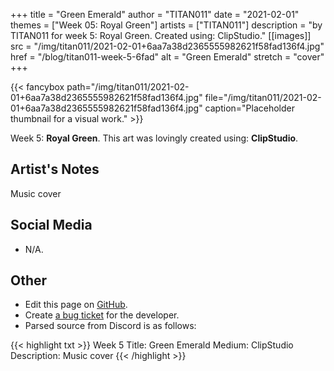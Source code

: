 +++
title =       "Green Emerald"
author =      "TITAN011"
date =        "2021-02-01"
themes =      ["Week 05: Royal Green"]
artists =     ["TITAN011"]
description = "by TITAN011 for week 5: Royal Green. Created using: ClipStudio."
[[images]]
              src = "/img/titan011/2021-02-01+6aa7a38d2365555982621f58fad136f4.jpg"
              href = "/blog/titan011-week-5-6fad"
              alt = "Green Emerald"
              stretch = "cover"
+++


{{< fancybox path="/img/titan011/2021-02-01+6aa7a38d2365555982621f58fad136f4.jpg" file="/img/titan011/2021-02-01+6aa7a38d2365555982621f58fad136f4.jpg" caption="Placeholder thumbnail for a visual work." >}}


Week 5: **Royal Green**. This art was lovingly created using: **ClipStudio**.

## Artist's Notes

Music cover

## Social Media

- N/A.

## Other

- Edit this page on [GitHub](https://github.com/teaminkling/web-refresh/edit/main/content/blog/titan011-week-5-6fad.md).
- Create [a bug ticket](https://github.com/teaminkling/web-refresh/issues/new?assignees=&labels=bug&template=problem-report.md&title=) for the developer.
- Parsed source from Discord is as follows:

{{< highlight txt >}}
Week 5
Title: Green Emerald 
Medium: ClipStudio
Description: Music cover
{{< /highlight >}}